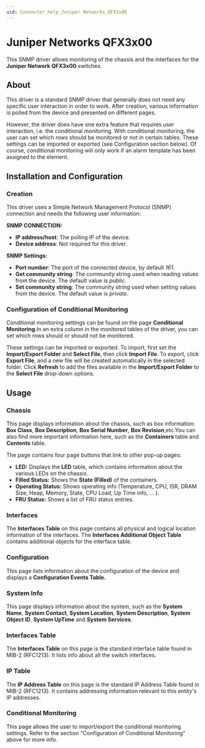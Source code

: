 ```yaml
---
uid: Connector_help_Juniper_Networks_QFX3x00
---
```


# Juniper Networks QFX3x00

This SNMP driver allows monitoring of the chassis and the interfaces for the **Juniper Network QFX3x00** switches.

## About

This driver is a standard SNMP driver that generally does not need any specific user interaction in order to work. After creation, various information is polled from the device and presented on different pages.

However, the driver does have one extra feature that requires user interaction, i.e. the conditional monitoring. With conditional monitoring, the user can set which rows should be monitored or not in certain tables. These settings can be imported or exported (see Configuration section below). Of course, conditional monitoring will only work if an alarm template has been assigned to the element.

## Installation and Configuration

### Creation

This driver uses a Simple Network Management Protocol (SNMP) connection and needs the following user information:

**SNMP CONNECTION:**

- **IP address/host**: The polling IP of the device.
- **Device address**: Not required for this driver.

**SNMP Settings:**

- **Port number**: The port of the connected device, by default *161*.
- **Get community string**: The community string used when reading values from the device. The default value is *public*.
- **Set community string**: The community string used when setting values from the device. The default value is *private*.

### Configuration of Conditional Monitoring

Conditional monitoring settings can be found on the page **Conditional Monitoring**.In an extra column in the monitored tables of the driver, you can set which rows should or should not be monitored.

These settings can be imported or exported. To import, first set the **Import/Export Folder** and **Select File**, then click **Import File**. To export, click **Export File**, and a new file will be created automatically in the selected folder. Click **Refresh** to add the files available in the **Import/Export Folder** to the **Select File** drop-down options.

## Usage

### Chassis

This page displays information about the chassis, such as box information: **Box Class**, **Box Description**, **Box Serial Number**, **Box Revision**,etc.You can also find more important information here, such as the **Containers** table and **Contents** table.

The page contains four page buttons that link to other pop-up pages:

- **LED:** Displays the **LED** table, which contains information about the various LEDs on the chassis.
- **Filled Status:** Shows the **State (Filled)** of the containers.
- **Operating Status:** Shows operating info (Temperature, CPU, ISR, DRAM Size, Heap, Memory, State, CPU Load, Up Time info, ... ).
- **FRU Status:** Shows a list of FRU status entries.

### Interfaces

The **Interfaces Table** on this page contains all physical and logical location information of the interfaces. The **Interfaces Additional Object Table** contains additional objects for the interface table.

### Configuration

This page lists information about the configuration of the device and displays a **Configuration Events Table.**

### System Info

This page displays information about the system, such as the **System Name**, **System Contact**, **System Location**, **System Description**, **System Object ID**, **System UpTime** and **System Services**.

### Interfaces Table

The **Interfaces Table** on this page is the standard interface table found in MIB-2 (RFC1213). It lists info about all the switch interfaces.

### IP Table

The **IP Address Table** on this page is the standard IP Address Table found in MIB-2 (RFC1213). It contains addressing information relevant to this entity's IP addresses.

### Conditional Monitoring

This page allows the user to import/export the conditional monitoring settings. Refer to the section "Configuration of Conditional Monitoring" above for more info.
